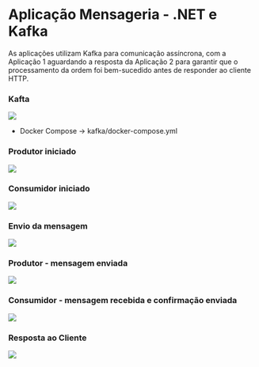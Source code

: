 # Aplicação Mensageria - .NET e Kafka
As aplicações utilizam Kafka para comunicação assíncrona, com a Aplicação 1 aguardando a resposta da Aplicação 2 para garantir que o processamento da ordem foi bem-sucedido antes de responder ao cliente HTTP.

### Kafta
![](https://raw.githubusercontent.com/brunol-pereira/queue_application/main/Imagens/Kafka.PNG)

- Docker Compose -> kafka/docker-compose.yml

### Produtor iniciado
![](https://raw.githubusercontent.com/brunol-pereira/queue_application/main/Imagens/ProdutorIniciado.PNG)

### Consumidor iniciado
![](https://raw.githubusercontent.com/brunol-pereira/queue_application/main/Imagens/ConsumidorIniciado.png)

### Envio da mensagem
![](https://raw.githubusercontent.com/brunol-pereira/queue_application/main/Imagens/EnvioMensagem.PNG)

### Produtor - mensagem enviada
![](https://raw.githubusercontent.com/brunol-pereira/queue_application/main/Imagens/ProdutorMensagem.PNG)

### Consumidor - mensagem recebida e confirmação enviada
![](https://raw.githubusercontent.com/brunol-pereira/queue_application/main/Imagens/MensagemRecebidaEnviada.png)

### Resposta ao Cliente
![](https://raw.githubusercontent.com/brunol-pereira/queue_application/main/Imagens/RespostaCliente.PNG)

